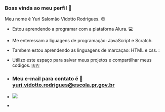 ### Boas vinda ao meu perfil 👋

Meu nome é Yuri Salomão Vidotto Rodrigues. 😊
- Estou aprendendo a programar com a plataforna Alura. 💻
- Me enteressam a liguagens de programação: JavaScript e  Scratch.
- Tambem estou aprendendo as linguagens de marcaçao: HTML e css. :
- Utilizo este espaço para salvar meus projetos e compartilhar meus codigos. 🇧🇷

- ### Meu e-mail para contato é 📧 yuri.vidotto.rodrigues@escola.pr.gov.br
- ![](https://media.tenor.com/R_WseIIwQ8QAAAAC/beavis-computer.gif)
- 

<!--
**yurizin2008/yurizin2008** is a ✨ _special_ ✨ repository because its `README.md` (this file) appears on your GitHub profile.

Here are some ideas to get you started:

- 🔭 I’m currently working on ...
- 🌱 I’m currently learning ...
- 👯 I’m looking to collaborate on ...
- 🤔 I’m looking for help with ...
- 💬 Ask me about ...
- 📫 How to reach me: ...
- 😄 Pronouns: ...
- ⚡ Fun fact: ...
-->
